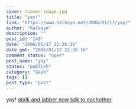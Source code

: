 ```yaml
---
cover: /cover-image.jpg
title: "yay!"
link: "https://www.halkeye.net/2006/01/17/yay/"
author: "halkeye"
description: ""
post_id: "149"
date: "2006/01/17 22:26:16"
date_gmt: "2006/01/17 22:26:16"
comment_status: "open"
post_name: "yay"
status: "publish"
category: "Geek"
tags: []
post_type: "post"
---
```


yay! [gtalk and jabber now talk to eachother](http://googletalk.blogspot.com/2006/01/xmpp-federation.html)